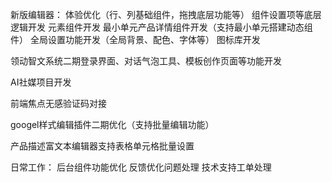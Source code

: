 






新版编辑器：
  体验优化（行、列基础组件，拖拽底层功能等）
  组件设置项等底层逻辑开发
  元素组件开发
  最小单元产品详情组件开发（支持最小单元搭建动态组件）
  全局设置功能开发（全局背景、配色、字体等）
  图标库开发

领动智文系统二期登录界面、对话气泡工具、模板创作页面等功能开发

AI社媒项目开发

前端焦点无感验证码对接

googel样式编辑插件二期优化（支持批量编辑功能）

产品描述富文本编辑器支持表格单元格批量设置

日常工作：
  后台组件功能优化
  反馈优化问题处理
  技术支持工单处理